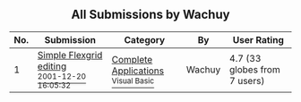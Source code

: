 ﻿<div align="center">

## All Submissions by Wachuy

</div>

No.  | Submission | Category | By   | User Rating
---- | ---------- | -------- | ---- | -----------
1 | [Simple Flexgrid editing<br /><sup>2001-12-20 16:05:32</sup>](https://github.com/Planet-Source-Code/wachuy-simple-flexgrid-editing__1-29973) | [Complete Applications<br /><sup>Visual Basic</sup>](../ByCategory/complete-applications__1-27.md) | Wachuy | 4.7 (33 globes from 7 users)
